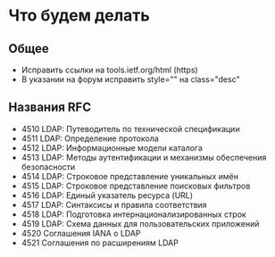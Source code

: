 # Что будем делать

## Общее
- Исправить ссылки на tools.ietf.org/html (https)
- В указании на форум исправить style="" на class="desc"

## Названия RFC
- 4510    LDAP: Путеводитель по технической спецификации
- 4511    LDAP: Определение протокола
- 4512    LDAP: Информационные модели каталога
- 4513    LDAP: Методы аутентификации и механизмы обеспечения безопасности
- 4514    LDAP: Строковое представление уникальных имён
- 4515    LDAP: Строковое представление поисковых фильтров
- 4516    LDAP: Единый указатель ресурса (URL)
- 4517    LDAP: Синтаксисы и правила соответствия
- 4518    LDAP: Подготовка интернационализированных строк
- 4519    LDAP: Схема данных для пользовательских приложений
- 4520    Соглашения IANA о LDAP
- 4521    Соглашения по расширениям LDAP

